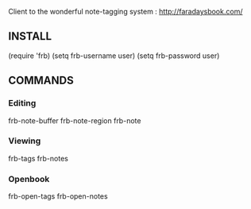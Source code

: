 
Client to the wonderful note-tagging system : http://faradaysbook.com/

## INSTALL
(require 'frb)
(setq frb-username user)
(setq frb-password user)

## COMMANDS

### Editing
frb-note-buffer
frb-note-region 
frb-note <message>

### Viewing
frb-tags
frb-notes

### Openbook
frb-open-tags
frb-open-notes

